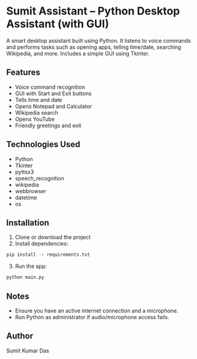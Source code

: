 # Sumit Assistant – Python Desktop Assistant (with GUI)

A smart desktop assistant built using Python. It listens to voice commands and performs tasks such as opening apps, telling time/date, searching Wikipedia, and more. Includes a simple GUI using Tkinter.

## Features
- Voice command recognition
- GUI with Start and Exit buttons
- Tells time and date
- Opens Notepad and Calculator
- Wikipedia search
- Opens YouTube
- Friendly greetings and exit

## Technologies Used
- Python
- Tkinter
- pyttsx3
- speech_recognition
- wikipedia
- webbrowser
- datetime
- os

## Installation
1. Clone or download the project
2. Install dependencies:
```bash
pip install -r requirements.txt
```
3. Run the app:
```bash
python main.py
```

## Notes
- Ensure you have an active internet connection and a microphone.
- Run Python as administrator if audio/microphone access fails.

## Author
Sumit Kumar Das
